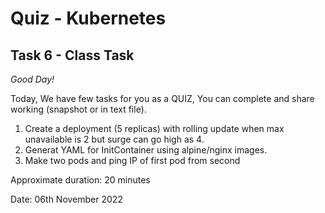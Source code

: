 # Quiz  - Kubernetes

## Task 6 - Class Task 
*Good Day!* 

Today, We have few tasks for you as a QUIZ, You can complete and share working (snapshot or in text file).


1.  Create a deployment (5 replicas) with rolling update when max unavailable is 2 but surge can go high as 4.
2.  Generat YAML for InitContainer using alpine/nginx images.
3.  Make two pods and ping IP of first pod from second

Approximate duration: 20 minutes 


Date: 06th November 2022
